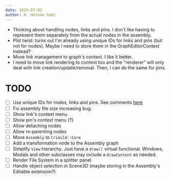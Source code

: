 ```yaml
---
date: 2025-07-03
author: H. Hernan Saez
---
```


- Thinking about handling nodes, links and pins. I don't like having to represent them separately from the actual nodes in the assembly.
- Plot twist: turns out I'm already using unique IDs for links and pins (but not for nodes). Maybe I need to store them in the GraphEditorContext instead?
- Move link management to graph's context. I like it better.
- I need to move link rendering to context too and the "renderer" will only deal with link creation/update/removal. Then, I can do the same for pins.

# TODO
- [ ] Use unique IDs for nodes, links and pins. See comments [here](./20250701_hhsaez.md)
- [ ] Fix assembly file size increasing bug.
- [ ] Show link's context menu
- [ ] Show pin's context menu (?)
- [ ] Allow detaching nodes
- [ ] Allow re-parenting nodes
- [ ] Move `Assembly` to `Crimild::Core`
- [ ] Add a transformation node to the Assembly graph
- [ ] Simplify `View` hierarchy. Just have a `draw()` virtual functional. Windows, Modals and other subclasses may include a `drawContent` as needed.
- [ ] Render File System in a splitter panel
- [ ] Handle object selection in Scene3D (maybe storing in the Assembly's Editable extension?)
